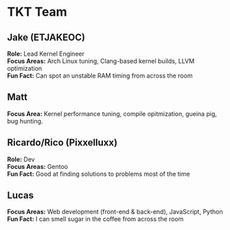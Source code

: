 # TKT Team

## Jake (ETJAKEOC)
**Role:** Lead Kernel Engineer  
**Focus Areas:** Arch Linux tuning, Clang-based kernel builds, LLVM optimization  
**Fun Fact:** Can spot an unstable RAM timing from across the room  

## Matt
**Focus Area:** Kernel performance tuning, compile opitmization, gueina pig, bug hunting.  

## Ricardo/Rico (Pixxelluxx)
**Role:** Dev  
**Focus Areas:** Gentoo  
**Fun Fact:** Good at finding solutions to problems most of the time  

## Lucas
**Focus Areas:** Web development (front-end & back-end), JavaScript, Python  
**Fun Fact:** I can smell sugar in the coffee from across the room  
